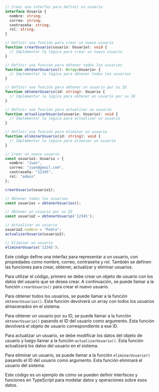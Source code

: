 ```typescript
// Crear una interfaz para definir un usuario
interface Usuario {
  nombre: string;
  correo: string;
  contraseña: string;
  rol: string;
}

// Definir una función para crear un nuevo usuario
function crearUsuario(usuario: Usuario): void {
  // Implementar la lógica para crear un nuevo usuario
}

// Definir una función para obtener todos los usuarios
function obtenerUsuarios(): Array<Usuario> {
  // Implementar la lógica para obtener todos los usuarios
}

// Definir una función para obtener un usuario por su ID
function obtenerUsuario(id: string): Usuario {
  // Implementar la lógica para obtener un usuario por su ID
}

// Definir una función para actualizar un usuario
function actualizarUsuario(usuario: Usuario): void {
  // Implementar la lógica para actualizar un usuario
}

// Definir una función para eliminar un usuario
function eliminarUsuario(id: string): void {
  // Implementar la lógica para eliminar un usuario
}

// Crear un nuevo usuario
const usuario1: Usuario = {
  nombre: "Juan",
  correo: "juan@gmail.com",
  contraseña: "12345",
  rol: "admin"
};

crearUsuario(usuario1);

// Obtener todos los usuarios
const usuarios = obtenerUsuarios();

// Obtener un usuario por su ID
const usuario2 = obtenerUsuario('12345');

// Actualizar un usuario
usuario2.nombre = "Pedro";
actualizarUsuario(usuario2);

// Eliminar un usuario
eliminarUsuario('12345');
```

Este código define una interfaz para representar a un usuario, con propiedades como nombre, correo, contraseña y rol. También se definen las funciones para crear, obtener, actualizar y eliminar usuarios.

Para utilizar el código, primero se debe crear un objeto de usuario con los datos del usuario que se desea crear. A continuación, se puede llamar a la función `crearUsuario()` para crear el nuevo usuario.

Para obtener todos los usuarios, se puede llamar a la función `obtenerUsuarios()`. Esta función devolverá un array con todos los usuarios almacenados en el sistema.

Para obtener un usuario por su ID, se puede llamar a la función `obtenerUsuario()` pasando el ID del usuario como argumento. Esta función devolverá el objeto de usuario correspondiente a ese ID.

Para actualizar un usuario, se debe modificar los datos del objeto de usuario y luego llamar a la función `actualizarUsuario()`. Esta función actualizará los datos del usuario en el sistema.

Para eliminar un usuario, se puede llamar a la función `eliminarUsuario()` pasando el ID del usuario como argumento. Esta función eliminará el usuario del sistema.

Este código es un ejemplo de cómo se pueden definir interfaces y funciones en TypeScript para modelar datos y operaciones sobre esos datos.